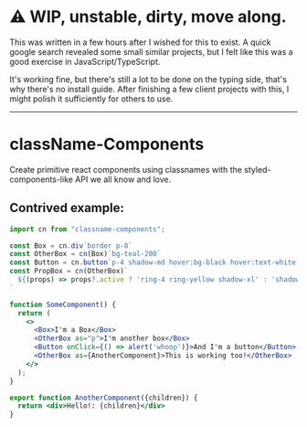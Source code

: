 # ⚠️ WIP, unstable, dirty, move along.

This was written in a few hours after I wished for this to exist. A quick google
search revealed some small similar projects, but I felt like this was a good
exercise in JavaScript/TypeScript.

It's working fine, but there's still a lot to be done on the typing side, that's
why there's no install guide. After finishing a few client projects with this,
I might polish it sufficiently for others to use.

---

# className-Components

Create primitive react components using classnames with the
styled-components-like API we all know and love.

## Contrived example:

```jsx
import cn from "classname-components";

const Box = cn.div`border p-8`
const OtherBox = cn(Box)`bg-teal-200`
const Button = cn.button`p-4 shadow-md hover:bg-black hover:text-white border`
const PropBox = cn(OtherBox)`
  ${(props) => props?.active ? 'ring-4 ring-yellow shadow-xl' : 'shadow-md'}
`

function SomeComponent() {
  return (
    <>
      <Box>I'm a Box</Box>
      <OtherBox as="p">I'm another box</Box>
      <Button onClick={() => alert('whoop')}>And I'm a button</Button>
      <OtherBox as={AnotherComponent}>This is working too!</OtherBox>
    </>
  );
}

export function AnotherComponent({children}) {
  return <div>Hello!: {children}</div>
}
```
